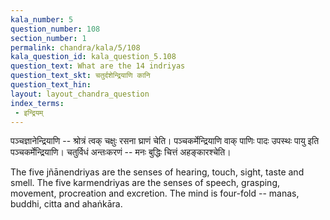 ```yaml
---
kala_number: 5
question_number: 108
section_number: 1
permalink: chandra/kala/5/108
kala_question_id: kala_question_5.108
question_text: What are the 14 indriyas
question_text_skt: चतुर्दशेन्द्रियाणि कानि
question_text_hin: 
layout: layout_chandra_question
index_terms:
 - इन्द्रियम्
---
```


<!-- skt-start -->
पञ्चज्ञानेन्द्रियाणि -- श्रोत्रं त्वक् चक्षुः रसना घ्राणं चेति। पञ्चकर्मेन्द्रियाणि वाक् पाणिः पादः उपस्थः पायु इति पञ्चकर्मेन्द्रियाणि। चतुर्विधं अन्तःकरणं -- मनः बुद्धिः चित्तं अहङ्कारश्चेति। 
<!-- skt-end -->

<!-- eng-start -->
The five jñānendriyas are the senses of hearing, touch, sight, taste and smell. 
The five karmendriyas are the senses of speech, grasping, movement, procreation and excretion.
The mind is four-fold -- manas, buddhi, citta and ahaṅkāra.

<!-- eng-end -->
